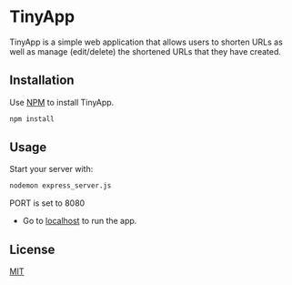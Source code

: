 # TinyApp

TinyApp is a simple web application that allows users to shorten URLs as well as manage (edit/delete) the shortened URLs that they have created.

## Installation

Use [NPM](https://www.npmjs.com/package/npm) to install TinyApp.

```bash
npm install
```

## Usage

Start your server with:
```bash
nodemon express_server.js
```
PORT is set to 8080

* Go to [localhost](http://localhost:8080) to run the app.

## License
[MIT](https://choosealicense.com/licenses/mit/)
